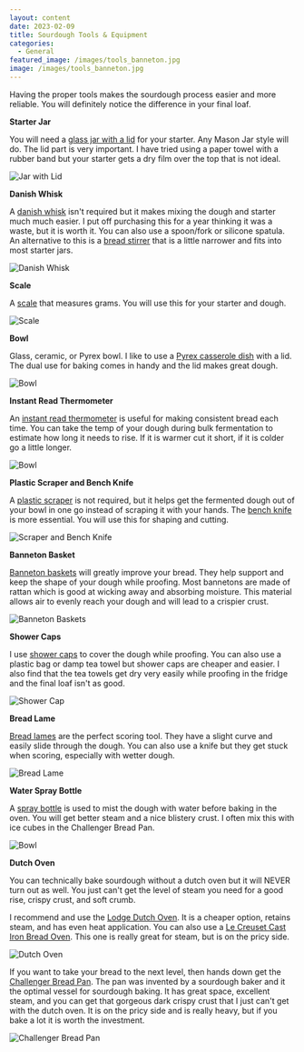 ```yaml
---
layout: content
date: 2023-02-09
title: Sourdough Tools & Equipment
categories:
  - General
featured_image: /images/tools_banneton.jpg
image: /images/tools_banneton.jpg
---
```


Having the proper tools makes the sourdough process easier and more reliable. You will definitely notice the difference in your final loaf.

**Starter Jar**

You will need a [glass jar with a lid](https://amzn.to/3S4OXFD) for your starter. Any Mason Jar style will do. The lid part is very important. I have tried using a paper towel with a rubber band but your starter gets a dry film over the top that is not ideal.

![Jar with Lid](/images/tools_jar.jpg)

**Danish Whisk**

A [danish whisk](https://amzn.to/3YC2yWQ) isn't required but it makes mixing the dough and starter much much easier. I put off purchasing this for a year thinking it was a waste, but it is worth it. You can also use a spoon/fork or silicone spatula. An alternative to this is a [bread stirrer](https://amzn.to/40Kz7DT) that is a little narrower and fits into most starter jars.

![Danish Whisk](/images/tools_whisk.jpg)

**Scale**

A [scale](https://amzn.to/3JXC9yw) that measures grams. You will use this for your starter and dough.

![Scale](/images/tools_scale.jpg)

**Bowl**

Glass, ceramic, or Pyrex bowl. I like to use a [Pyrex casserole dish](https://amzn.to/3Xgs7eY) with a lid. The dual use for baking comes in handy and the lid makes great dough.

![Bowl](/images/tools_bowl.jpg)

**Instant Read Thermometer**

An [instant read thermometer](https://amzn.to/3EljNnN) is useful for making consistent bread each time. You can take the temp of your dough during bulk fermentation to estimate how long it needs to rise. If it is warmer cut it short, if it is colder go a little longer.

![Bowl](/images/tools_read.jpg)

**Plastic Scraper and Bench Knife**

A [plastic scraper](https://amzn.to/40NKhb2) is not required, but it helps get the fermented dough out of your bowl in one go instead of scraping it with your hands. The [bench knife](https://amzn.to/3llQUkt) is more essential. You will use this for shaping and cutting.

![Scraper and Bench Knife](/images/tools_knife.jpg)

**Banneton Basket**

[Banneton baskets](https://amzn.to/3IevX3P) will greatly improve your bread. They help support and keep the shape of your dough while proofing. Most bannetons are made of rattan which is good at wicking away and absorbing moisture. This material allows air to evenly reach your dough and will lead to a crispier crust.

![Banneton Baskets](/images/tools_banneton.jpg)

**Shower Caps**

I use [shower caps](https://amzn.to/3HLcqXs) to cover the dough while proofing. You can also use a plastic bag or damp tea towel but shower caps are cheaper and easier. I also find that the tea towels get dry very easily while proofing in the fridge and the final loaf isn't as good.

![Shower Cap](/images/tools_cap.jpg)

**Bread Lame**

[Bread lames](https://amzn.to/3YHJ03u) are the perfect scoring tool. They have a slight curve and easily slide through the dough. You can also use a knife but they get stuck when scoring, especially with wetter dough.

![Bread Lame](/images/tools_lame.jpg)

**Water Spray Bottle**

A [spray bottle](https://amzn.to/3YrPQdx) is used to mist the dough with water before baking in the oven. You will get better steam and a nice blistery crust. I often mix this with ice cubes in the Challenger Bread Pan.

![Bowl](/images/tools_water.jpg)

**Dutch Oven**

You can technically bake sourdough without a dutch oven but it will NEVER turn out as well. You just can't get the level of steam you need for a good rise, crispy crust, and soft crumb.

I recommend and use the [Lodge Dutch Oven](https://amzn.to/3HQujEm). It is a cheaper option, retains steam, and has even heat application. You can also use a [Le Creuset Cast Iron Bread Oven](https://amzn.to/3XnLEu6). This one is really great for steam, but is on the pricy side.

![Dutch Oven](/images/tools_dutch.jpg)

If you want to take your bread to the next level, then hands down get the [Challenger Bread Pan](https://challengerbreadware.com/?ref=sourdoughathome). The pan was invented by a sourdough baker and it the optimal vessel for sourdough baking. It has great space, excellent steam, and you can get that gorgeous dark crispy crust that I just can't get with the dutch oven. It is on the pricy side and is really heavy, but if you bake a lot it is worth the investment.

![Challenger Bread Pan](/images/tools_challenger.jpg)
